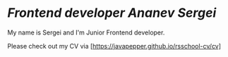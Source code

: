 # _Frontend developer Ananev Sergei_

My name is Sergei and I'm Junior Frontend developer. 

Please check out my CV via [https://javapepper.github.io/rsschool-cv/cv]